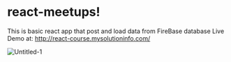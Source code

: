 # react-meetups!

This is basic react app that post and load data from FireBase database
Live Demo at: http://react-course.mysolutioninfo.com/



![Untitled-1](https://github.com/becharakfoury/react-meetups/assets/81804866/b7e827d9-1716-401b-af3b-fed0db289c9c)
